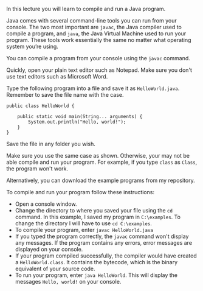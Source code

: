 In this lecture you will learn to compile and run a Java program.

Java comes with several command-line tools you can run from your console.
The two most important are `javac`, the Java compiler used to compile a program,
and `java`, the Java Virtual Machine used to run your program. These
tools work essentially the same no matter what operating system you’re
using.

You can compile a program from your console using the `javac` command.

Quickly, open your plain text editor such as Notepad. Make sure you don't use
text editors such as Microsoft Word.

Type the following program into a file and save it as `HelloWorld.java`. Remember
to save the file name with the case.

```
public class HelloWorld {

    public static void main(String... arguments) {
        System.out.println("Hello, world!");
    }
}
```

Save the file in any folder you wish.

Make sure you use the same case as shown. Otherwise, your may not be able
compile and run your program. For example, if you type `class` as `Class`,
the program won't work.

Alternatively, you can download the example programs from my repository.

To compile and run your program follow these instructions:
 * Open a console window.
 * Change the directory to where you saved your file using the `cd` command.
   In this example, I saved my program in `C:\examples`. To change the directory
   I will have to use `cd C:\examples`.
 * To compile your program, enter `javac HelloWorld.java`
 * If you typed the program correctly, the `javac` command won't display any
   messages. If the program contains any errors, error messages are displayed
   on your console.
 * If your program compiled successfully, the compiler would have created
   a `HelloWorld.class`. It contains the bytecode, which is the binary equivalent
   of your source code.
 * To run your program, enter `java HelloWorld`. This will display the messages
   `Hello, world!` on your console.